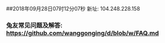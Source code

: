 ##2018年09月28日07时12分07秒 新址: 104.248.228.158
### 兔友常见问题及解答: https://github.com/wanggonging/d/blob/w/FAQ.md
